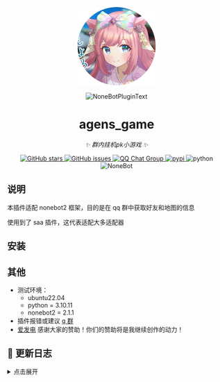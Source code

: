 <!-- markdownlint-disable MD026 MD031 MD033 MD036 MD041 MD046 MD051 -->
<div align="center">
  <img src="https://raw.githubusercontent.com/Agnes4m/nonebot_plugin_l4d2_server/main/image/logo.png" width="180" height="180"  alt="AgnesDigitalLogo">
  <br>
  <p><img src="https://s2.loli.net/2022/06/16/xsVUGRrkbn1ljTD.png" width="240" alt="NoneBotPluginText"></p>
</div>

<div align="center">

# agens_game

_✨ 群内挂机pk小游戏 ✨_

<a href="https://github.com/Agnes4m/agens_game/stargazers">
        <img alt="GitHub stars" src="https://img.shields.io/github/stars/Agnes4m/agens_game" alt="stars">
</a>
<a href="https://github.com/Agnes4m/agens_game/issues">
        <img alt="GitHub issues" src="https://img.shields.io/github/issues/Agnes4m/agens_game" alt="issues">
</a>
<a href="https://jq.qq.com/?_wv=1027&k=HdjoCcAe">
        <img src="https://img.shields.io/badge/QQ%E7%BE%A4-399365126-orange?style=flat-square" alt="QQ Chat Group">
</a>
<a href="https://pypi.python.org/pypi/agens_game">
        <img src="https://img.shields.io/pypi/v/agens_game.svg" alt="pypi">
</a>
    <img src="https://img.shields.io/badge/python-3.8 | 3.9 | 3.10 | 3.11-blue.svg" alt="python">
    <img src="https://img.shields.io/badge/nonebot-2.0.* | 2.1.*-red.svg" alt="NoneBot">
</div>

## 说明

<!-- ![logo](/image/logo.png) -->

本插件适配 nonebot2 框架，目的是在 qq 群中获取好友和地图的信息

使用到了 saa 插件，这代表适配大多适配器


## 安装

<!-- 以下提到的方法 任选**其一** 即可

<details open>
<summary>[推荐] 使用 nb-cli 安装</summary>
在 nonebot2 项目的根目录下打开命令行, 输入以下指令即可安装

```bash
nb plugin install nonebot-plugin-vrchat
```

</details>

<details>
<summary>使用包管理器安装</summary>
在 nonebot2 项目的插件目录下, 打开命令行, 根据你使用的包管理器, 输入相应的安装命令

<details>
<summary>pip</summary>

```bash
pip install nonebot-plugin-vrchat
```

</details>
<details>
<summary>pdm</summary>

```bash
pdm add nonebot-plugin-vrchat
```

</details>
<details>
<summary>poetry</summary>

```bash
poetry add nonebot-plugin-vrchat
```

</details>
<details>
<summary>conda</summary>

```bash
conda install nonebot-plugin-vrchat
```

</details>

打开 nonebot2 项目根目录下的 `pyproject.toml` 文件, 在 `[tool.nonebot]` 部分的 `plugins` 项里追加写入

```toml
[tool.nonebot]
plugins = [
    # ...
    "nonebot_plugin_pjsk"
]
```

</details> -->

<!-- ## 指令 -->


<!-- ## 感谢 -->


## 其他

- 测试环境： 
  - ubuntu22.04 
  - python = 3.10.11 
  - nonebot2 = 2.1.1
- 插件报错或建议 [q 群](https://jq.qq.com/?_wv=1027&k=HdjoCcAe)
- [爱发电](https://afdian.net/a/agnes_digital) 感谢大家的赞助！你们的赞助将是我继续创作的动力！

## 📝 更新日志

<details>
<summary>点击展开</summary>

### 0.0.1

- 新建项目

</details>
